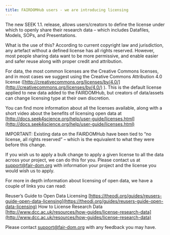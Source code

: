```yaml
---
title: FAIRDOMHub users - we are introducing licensing
---
```


The new SEEK 1.1. release, allows users/creators to define the license under which to openly share their research data – which includes Datafiles, Models, SOPs, and Presentations.

What is the use of this? According to current copyright law and jurisdiction, any artefact without a defined license has all rights reserved. 
However, most people sharing
data want to be more permissive, and enable easier and safer reuse along with proper credit and attribution.

For data, the most common licenses are the Creative Commons licenses, 
and in most cases we suggest using the Creative Commons Attribution 4.0 license ([http://creativecommons.org/licenses/by/4.0/](http://creativecommons.org/licenses/by/4.0/) ). 
This is the default license applied to new data added to the FAIRDOMHub, but creators of data/assets can change licensing type at their own discretion.

You can find more information about all the licenses available, along with a short video about the benefits of licensing open data at [http://docs.seek4science.org/help/user-guide/licenses.html](http://docs.seek4science.org/help/user-guide/licenses.html)

IMPORTANT: Existing data on the FAIRDOMHub have been tied to “no license, all rights reserved” – which is the equivalent to what they were before this change.

If you wish us to apply a bulk change to apply a given license to all the data across your project, we can do this for you. Please contact us at support@fair-dom.org with information your project and the license you would wish us to apply.

For more in depth information about licensing of open data, we have a couple of links you can read:

Reuser’s Guide to Open Data Licensing
[https://theodi.org/guides/reusers-guide-open-data-licensing](https://theodi.org/guides/reusers-guide-open-data-licensing)
How to License Research Data
[http://www.dcc.ac.uk/resources/how-guides/license-research-data](http://www.dcc.ac.uk/resources/how-guides/license-research-data)

Please contact support@fair-dom.org with any feedback you may have.
